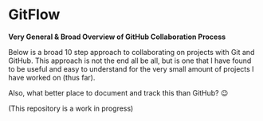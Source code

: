 # GitFlow
**Very General &amp; Broad Overview of GitHub Collaboration Process**

Below is a broad 10 step approach to collaborating on projects with Git and GitHub. This approach is not the end all be all, but is one that I have found to be useful and easy to understand for the very small amount of projects I have worked on (thus far).

Also, what better place to document and track this than GitHub? 😉

(This repository is a work in progress)
